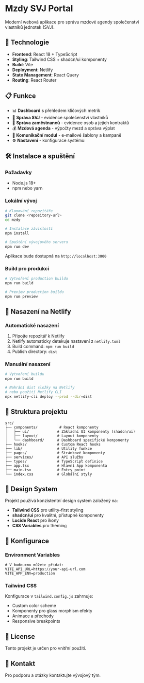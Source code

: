 # Mzdy SVJ Portal

Moderní webová aplikace pro správu mzdové agendy společenství vlastníků jednotek (SVJ).

## 🚀 Technologie

- **Frontend**: React 18 + TypeScript
- **Styling**: Tailwind CSS + shadcn/ui komponenty
- **Build**: Vite
- **Deployment**: Netlify
- **State Management**: React Query
- **Routing**: React Router

## 📋 Funkce

- 📊 **Dashboard** s přehledem klíčových metrik
- 🏢 **Správa SVJ** - evidence společenství vlastníků
- 👥 **Správa zaměstnanců** - evidence osob a jejich kontraktů
- 💰 **Mzdová agenda** - výpočty mezd a správa výplat
- 📧 **Komunikační modul** - e-mailové šablony a kampaně
- ⚙️ **Nastavení** - konfigurace systému

## 🛠️ Instalace a spuštění

### Požadavky
- Node.js 18+
- npm nebo yarn

### Lokální vývoj

```bash
# Klonování repozitáře
git clone <repository-url>
cd mzdy

# Instalace závislostí
npm install

# Spuštění vývojového serveru
npm run dev
```

Aplikace bude dostupná na `http://localhost:3000`

### Build pro produkci

```bash
# Vytvoření production buildu
npm run build

# Preview production buildu
npm run preview
```

## 🚀 Nasazení na Netlify

### Automatické nasazení

1. Připojte repozitář k Netlify
2. Netlify automaticky detekuje nastavení z `netlify.toml`
3. Build command: `npm run build`
4. Publish directory: `dist`

### Manuální nasazení

```bash
# Vytvoření buildu
npm run build

# Nahrání dist složky na Netlify
# nebo použití Netlify CLI
npx netlify-cli deploy --prod --dir=dist
```

## 📁 Struktura projektu

```
src/
├── components/          # React komponenty
│   ├── ui/             # Základní UI komponenty (shadcn/ui)
│   ├── layout/         # Layout komponenty
│   └── dashboard/      # Dashboard specifické komponenty
├── hooks/              # Custom React hooks
├── lib/                # Utility funkce
├── pages/              # Stránkové komponenty
├── services/           # API služby
├── types/              # TypeScript definice
├── app.tsx             # Hlavní App komponenta
├── main.tsx            # Entry point
└── index.css           # Globální styly
```

## 🎨 Design System

Projekt používá konzistentní design system založený na:
- **Tailwind CSS** pro utility-first styling
- **shadcn/ui** pro kvalitní, přístupné komponenty
- **Lucide React** pro ikony
- **CSS Variables** pro theming

## 🔧 Konfigurace

### Environment Variables

```env
# V budoucnu můžete přidat:
VITE_API_URL=https://your-api-url.com
VITE_APP_ENV=production
```

### Tailwind CSS

Konfigurace v `tailwind.config.js` zahrnuje:
- Custom color scheme
- Komponenty pro glass morphism efekty
- Animace a přechody
- Responsive breakpoints

## 📝 License

Tento projekt je určen pro vnitřní použití.

## 👥 Kontakt

Pro podporu a otázky kontaktujte vývojový tým.

